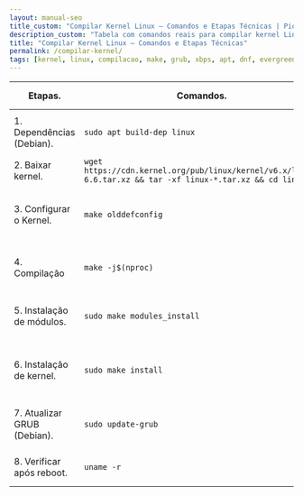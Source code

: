 ```yaml
---
layout: manual-seo
title_custom: "Compilar Kernel Linux — Comandos e Etapas Técnicas | Piolinux"
description_custom: "Tabela com comandos reais para compilar kernel Linux: dependências, configuração, make -j$(nproc), instalação e atualização do GRUB."
title: "Compilar Kernel Linux — Comandos e Etapas Técnicas"
permalink: /compilar-kernel/
tags: [kernel, linux, compilacao, make, grub, xbps, apt, dnf, evergreen]
---
```






<section class="post-content">




<table class="evergreen-table">
  <thead>
    <tr>
      <th>Etapas.</th>
      <th>Comandos.</th>
      <th>Observações Críticas.</th>
    </tr>
  </thead>
  <tbody>
    <tr>
      <td data-label="Etapa">1. Dependências (Debian).</td>
      <td data-label="Comando"><code>sudo apt build-dep linux</code></td>
      <td data-label="Observação Crítica">Use <code>apt</code>, <code>dnf</code>, <code>xbps-install</code> conforme sua distro.</td>
    </tr>
    <tr>
      <td data-label="Etapa">2. Baixar kernel.</td>
      <td data-label="Comando"><code>wget https://cdn.kernel.org/pub/linux/kernel/v6.x/linux-6.6.tar.xz && tar -xf linux-*.tar.xz && cd linux-*</code></td>
      <td data-label="Observação Crítica">Sempre de <a href="https://kernel.org">kernel.org</a></td>
    </tr>
    <tr>
      <td data-label="Etapa">3. Configurar o Kernel.</td>
      <td data-label="Comando"><code>make olddefconfig</code></td>
      <td data-label="Observação Crítica">Mantém sua config atual. Utilize <code>make menuconfig</code> para ajustes.</td>
    </tr>
    <tr>
      <td data-label="Etapa">4. Compilação</td>
      <td data-label="Comando"><code>make -j$(nproc)</code></td>
      <td data-label="Observação Crítica">Sem o comando <code>-j</code>, leva horas. Evite <code>-j8</code> fixo.</td>
    </tr>
    <tr>
      <td data-label="Etapa">5. Instalação de módulos.</td>
      <td data-label="Comando"><code>sudo make modules_install</code></td>
      <td data-label="Observação Crítica">Obrigatório — sem os drivers não carregam.</td>
    </tr>
    <tr>
      <td data-label="Etapa">6. Instalação de kernel.</td>
      <td data-label="Comando"><code>sudo make install</code></td>
      <td data-label="Observação Crítica"> Instala o kernel, System.map e config no /boot/.</td>
    </tr>
    <tr>
      <td data-label="Etapa">7. Atualizar GRUB (Debian).</td>
      <td data-label="Comando"><code>sudo update-grub</code></td>
      <td data-label="Observação Crítica">Verifique se o novo kernel aparece no menu.</td>
    </tr>
    <tr>
      <td data-label="Etapa">8. Verificar após reboot.</td>
      <td data-label="Comando"><code>uname -r</code></td>
      <td data-label="Observação Crítica">Confirme que a versão mudou.</td>
      <td data-label="Documentação">
      <a href="https://wiki.archlinux.org/title/Kernel" target="_blank">Arch Wiki Kernel</a>
    </tr>
  </tbody>
</table>
   
</section>


